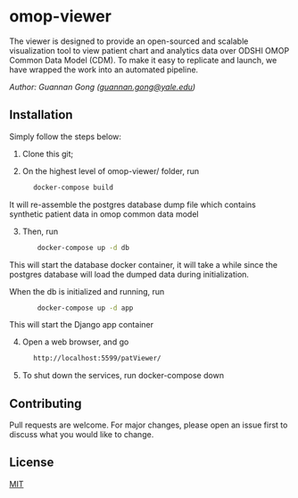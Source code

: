 # omop-viewer

The viewer is designed to provide an open-sourced and scalable visualization tool to view patient chart and analytics data over ODSHI OMOP Common Data Model (CDM). To make it easy to replicate and launch, we have wrapped the work into an automated pipeline. 

*Author: Guannan Gong (guannan.gong@yale.edu)*

## Installation
Simply follow the steps below:

1. Clone this git;

2. On the highest level of omop-viewer/ folder, run 
```bash
      docker-compose build
```
   It will re-assemble the postgres database dump file which contains synthetic patient data in omop common data model

3. Then, run
```bash
       docker-compose up -d db
```
This will start the database docker container, it will take a while since the postgres database will load the dumped data during initialization. 

When the db is initialized and running, run 
```bash
       docker-compose up -d app
```
This will start the Django app container

4. Open a web browser, and go 
```bash
      http://localhost:5599/patViewer/
```

5. To shut down the services, run
       docker-compose down

## Contributing
Pull requests are welcome. For major changes, please open an issue first to discuss what you would like to change.

## License
[MIT](https://choosealicense.com/licenses/mit/)
